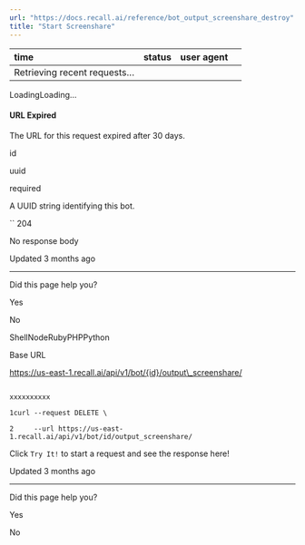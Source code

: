 ```yaml
---
url: "https://docs.recall.ai/reference/bot_output_screenshare_destroy"
title: "Start Screenshare"
---
```


| time | status | user agent |  |
| :-- | :-- | :-- | :-- |
| Retrieving recent requests… |

LoadingLoading…

#### URL Expired

The URL for this request expired after 30 days.

id

uuid

required

A UUID string identifying this bot.

`` 204

No response body

Updated 3 months ago

* * *

Did this page help you?

Yes

No

ShellNodeRubyPHPPython

Base URL

https://us-east-1.recall.ai/api/v1/bot/{id}/output\_screenshare/

```

xxxxxxxxxx

1curl --request DELETE \

2     --url https://us-east-1.recall.ai/api/v1/bot/id/output_screenshare/

```

Click `Try It!` to start a request and see the response here!

Updated 3 months ago

* * *

Did this page help you?

Yes

No